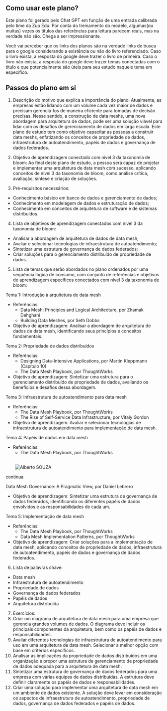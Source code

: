 
## Como usar este plano?

Este plano foi gerado pelo Chat GPT em função de uma entrada calibrada pelo time da Zup Edu. Por conta do treinamento do modelo, algumas(ou muitas) vezes os títulos das referências para leitura parecem reais, mas na verdade não são. Chega a ser impressionante. 

Você vai perceber que os links dos planos são na verdade links de busca para o google considerando a existência ou não do livro referenciado. Caso o livro exista, a resposta do google deve trazer o livro de primeira. Caso o livro não exista, a resposta do google deve trazer temas conectadas com o título e que potencialmente são úteis para seu estudo naquele tema em específico. 

## Passos do plano em si

1.  Descrição do motivo que explica a importância do plano: Atualmente, as empresas estão lidando com um volume cada vez maior de dados e precisam gerenciá-los de maneira eficiente para tomadas de decisão precisas. Nesse sentido, a construção de data meshs, uma nova abordagem para arquitetura de dados, pode ser uma solução viável para lidar com os desafios de gerenciamento de dados em larga escala. Este plano de estudo tem como objetivo capacitar as pessoas a construir data meshs, enfatizando os conceitos de propriedade de dados, infraestrutura de autoatendimento, papéis de dados e governança de dados federados.
    
2.  Objetivo de aprendizagem conectado com nível 3 da taxonomia de bloom: Ao final deste plano de estudo, a pessoa será capaz de projetar e implementar uma arquitetura de data mesh com sucesso, aplicando conceitos de nível 3 da taxonomia de bloom, como análise crítica, avaliação, síntese e criação de soluções.
    
3.  Pré-requisitos necessários:
    

*   Conhecimento básico em banco de dados e gerenciamento de dados;
*   Conhecimento em modelagem de dados e estruturação de dados;
*   Conhecimento em conceitos de arquitetura de software e de sistemas distribuídos.

4.  Lista de objetivos de aprendizagem conectados com nível 3 da taxonomia de bloom:

*   Analisar a abordagem de arquitetura de dados de data mesh;
*   Avaliar e selecionar tecnologias de infraestrutura de autoatendimento;
*   Sintetizar uma estrutura de governança de dados federados;
*   Criar soluções para o gerenciamento distribuído de propriedade de dados.

5.  Lista de temas que serão abordados no plano ordenados por uma sequência lógica de consumo, com conjunto de referências e objetivos de aprendizagem específicos conectados com nível 3 da taxonomia de bloom:

Tema 1: Introdução à arquitetura de data mesh

*   Referências:
    *   Data Mesh: Principles and Logical Architecture, por Zhamak Dehghani
    *   Building Data Meshes, por Seth Dobbs
*   Objetivo de aprendizagem: Analisar a abordagem de arquitetura de dados de data mesh, identificando seus princípios e conceitos fundamentais.

Tema 2: Propriedade de dados distribuídos

*   Referências:
    *   Designing Data-Intensive Applications, por Martin Kleppmann (Capítulo 10)
    *   The Data Mesh Playbook, por ThoughtWorks
*   Objetivo de aprendizagem: Sintetizar uma estrutura para o gerenciamento distribuído de propriedade de dados, avaliando os benefícios e desafios dessa abordagem.

Tema 3: Infraestrutura de autoatendimento para data mesh

*   Referências:
    *   The Data Mesh Playbook, por ThoughtWorks
    *   The Rise of Self-Service Data Infrastructure, por Vitaly Gordon
*   Objetivo de aprendizagem: Avaliar e selecionar tecnologias de infraestrutura de autoatendimento para implementação de data mesh.

Tema 4: Papéis de dados em data mesh

*   Referências:
    *   The Data Mesh Playbook, por ThoughtWorks
    

![](data:image/svg+xml,%3csvg%20xmlns=%27http://www.w3.org/2000/svg%27%20version=%271.1%27%20width=%2730%27%20height=%2730%27/%3e)![Alberto SOUZA](/_next/image?url=https%3A%2F%2Flh3.googleusercontent.com%2Fa%2FAEdFTp54tSlfFS-8gBnA9N2_VrPAGaLfkaBkj64fqQXqaQ%3Ds96-c&w=64&q=75)

continua

Data Mesh Governance: A Pragmatic View, por Daniel Lebrero

*   Objetivo de aprendizagem: Sintetizar uma estrutura de governança de dados federados, identificando os diferentes papéis de dados envolvidos e as responsabilidades de cada um.

Tema 5: Implementação de data mesh

*   Referências:
    *   The Data Mesh Playbook, por ThoughtWorks
    *   Data Mesh Implementation Patterns, por ThoughtWorks
*   Objetivo de aprendizagem: Criar soluções para a implementação de data mesh, aplicando conceitos de propriedade de dados, infraestrutura de autoatendimento, papéis de dados e governança de dados federados.

6.  Lista de palavras chave:

*   Data mesh
*   Infraestrutura de autoatendimento
*   Propriedade de dados
*   Governança de dados federados
*   Papéis de dados
*   Arquitetura distribuída

7.  Exercícios:
8.  Criar um diagrama de arquitetura de data mesh para uma empresa que gerencia grandes volumes de dados. O diagrama deve incluir os principais componentes da arquitetura, bem como os papéis de dados e responsabilidades.
9.  Avaliar diferentes tecnologias de infraestrutura de autoatendimento para uso em uma arquitetura de data mesh. Selecionar a melhor opção com base em critérios específicos.
10.  Analisar as implicações da propriedade de dados distribuídos em uma organização e propor uma estrutura de gerenciamento de propriedade de dados adequada para a arquitetura de data mesh.
11.  Sintetizar uma estrutura de governança de dados federados para uma empresa com várias equipes de dados distribuídas. A estrutura deve definir claramente os papéis de dados e responsabilidades.
12.  Criar uma solução para implementar uma arquitetura de data mesh em um ambiente de dados existente. A solução deve levar em consideração os aspectos de infraestrutura de autoatendimento, propriedade de dados, governança de dados federados e papéis de dados.